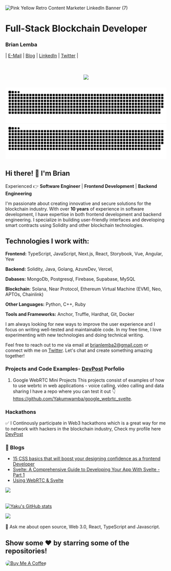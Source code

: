 

![Pink Yellow Retro Content Marketer LinkedIn Banner (7)](https://github.com/Yakumwamba/Yakumwamba/assets/72974932/428efddf-c05c-467f-a76d-7998b8d9b291)

<p align="center" s>
<h1>Full-Stack Blockchain Developer</h1>
</p>

 ### Brian Lemba

| [E-Mail](brianlemba2@gmail.com) | [Blog](https://dev.to/yaku) | [LinkedIn](https://linkedin.com/in/brianlemba) | [Twitter](https://twitter.com/codewithYaku) |

<h1 align="center">
  <a href="#">
    <img src="https://readme-typing-svg.herokuapp.com/?lines=Hey+😀;nice+to+meet+you+🎉;&center=true&size=30">
  </a>
</h1>




![github contribution grid snake animation](https://raw.githubusercontent.com/platane/platane/output/github-contribution-grid-snake-dark.svg#gh-dark-mode-only)![github contribution grid snake animation](https://raw.githubusercontent.com/platane/platane/output/github-contribution-grid-snake.svg#gh-light-mode-only)

## Hi there! 👋 I'm Brian

Experienced 👉 **Software Engineer** | **Frontend Development** | **Backend Engineering**

I'm passionate about creating innovative and secure solutions for the blockchain industry. With over **10 years** of experience in software development, I have expertise in both frontend development and backend engineering. I specialize in building user-friendly interfaces and developing smart contracts using Solidity and other blockchain technologies.

## Technologies I work with:

**Frontend:** TypeScript, JavaScript, Next.js, React, Storybook, Vue, Angular, Yew

**Backend:** Solidity, Java, Golang, AzureDev, Vercel, 

**Dabases:** MongoDb, Postgresql, Firebase, Supabase, MySQL

**Blockchain**: Solana, Near Protocol, Ethereum Virtual Machine (EVM), Neo, APTOs, Chainlink)

**Other Languages:** Python, C++, Ruby

**Tools and Frameworks:** Anchor, Truffle, Hardhat, Git, Docker

I am always looking for new ways to improve the user experience and I focus on writing well-tested and maintainable code. In my free time, I love experimenting with new technologies and doing technical writing.

Feel free to reach out to me via email at brianlemba2@gmail.com or connect with me on [Twitter](https://twitter.com/CodewithYaku). Let's chat and create something amazing together!



### Projects and Code Examples- [DevPost](https://devpost.com/Yakumwamba) Porfolio

1. Google WebRTC Mini Projects
    This projects consist of examples of how to use webrtc in web applications - voice calling, video calling and data sharing
    I have a repo where you can test it out 👇
    https://github.com/Yakumwamba/google_webrtc_svelte. 


### Hackathons 
✅ I Continously participate in Web3 hackathons which is a great way for me to network with hackers in the blockchain industry, Check my profile here [DevPost](https://devpost.com/Yakumwamba) 
 
### 📕 Blogs 

<!-- BLOG-POST-LIST:START -->
  - [15 CSS basics that will boost your designing confidence as a frontend Developer](https://dev.to/yaku/15-css-that-will-boost-your-designing-confidence-as-frontend-developer-1j55)
  - [Svelte: A Comprehensive Guide to Developing Your App With Svelte - Part 1](https://dev.to/yaku/svelte-a-comprehensive-guide-to-developing-your-app-with-svelte-part-1-3iob)
  - [Using WebRTC & Svelte](https://dev.to/yaku/using-webrtc-and-svelte-3pn)
<!-- BLOG-POST-LIST:END -->
 <img src="https://activity-graph.herokuapp.com/graph?username=yakumwamba&theme=dracula&bg_color=00000000&color=22c55e&line=4c8ed9&point=00000000&area=true&hide_border=true"><br><br>

[![Yaku's GitHub stats](https://github-readme-stats.vercel.app/api?theme=radical&username=yakumwamba&count_private=true&show_icons=true&hide_title=true&include_all_commits=true)](https://github.com/anuraghazra/github-readme-stats)
 
 <img src="https://emojis.slackmojis.com/emojis/images/1593555389/9579/blob_excited.gif?1593555389" width="30"/>


💬 Ask me about open source, Web 3.0, React, TypeScript and Javascript.
## Show some ❤️ by starring some of the repositories!



<a href="https://www.buymeacoffee.com/yakumwamba" target="_blank"> 
    <img src="https://cdn.buymeacoffee.com/buttons/v2/default-red.png" alt="Buy Me A Coffee" style="height: 38px;width: 200px; border-radius: 200px;" >
    </a>




